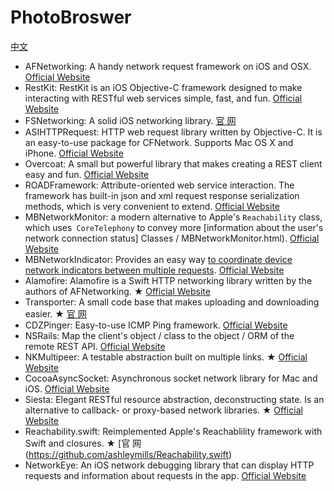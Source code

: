 # PhotoBroswer
[中文](https://github.com/dzp181/Network/blob/master/README.md)

* AFNetworking: A handy network request framework on iOS and OSX. [Official Website](https://github.com/AFNetworking/AFNetworking)
* RestKit: RestKit is an iOS Objective-C framework designed to make interacting with RESTful web services simple, fast, and fun. [Official Website](https://github.com/RestKit/RestKit)
* FSNetworking: A solid iOS networking library. [官 网](https://github.com/foursquare/FSNetworking)
* ASIHTTPRequest: HTTP web request library written by Objective-C. It is an easy-to-use package for CFNetwork. Supports Mac OS X and iPhone. [Official Website](https://github.com/pokeb/asi-http-request)
* Overcoat: A small but powerful library that makes creating a REST client easy and fun. [Official Website](https://github.com/Overcoat/Overcoat)
* ROADFramework: Attribute-oriented web service interaction. The framework has built-in json and xml request response serialization methods, which is very convenient to extend. [Official Website](https://github.com/epam/road-ios-framework)
* MBNetworkMonitor: a modern alternative to Apple's `Reachability` class, which uses` CoreTelephony` to convey more [information about the user's network connection status] Classes / MBNetworkMonitor.html). [Official Website](https://github.com/emaloney/MBToolbox/blob/master/Code/Network/MBNetworkMonitor.h)
* MBNetworkIndicator: Provides an easy way [to coordinate device network indicators between multiple requests](https://rawgit.com/emaloney/MBToolbox/master/Documentation/html/Classes/MBNetworkIndicator.html). [Official Website](https://github.com/emaloney/MBToolbox/blob/master/Code/Network/MBNetworkIndicator.h)
* Alamofire: Alamofire is a Swift HTTP networking library written by the authors of AFNetworking. ★ [Official Website](https://github.com/Alamofire/Alamofire)
* Transporter: A small code base that makes uploading and downloading easier. ★ [官 网](https://github.com/nghialv/Transporter)
* CDZPinger: Easy-to-use ICMP Ping framework. [Official Website](https://github.com/cdzombak/CDZPinger)
* NSRails: Map the client's object / class to the object / ORM of the remote REST API. [Official Website](https://github.com/dingbat/nsrails)
* NKMultipeer: A testable abstraction built on multiple links. ★ [Official Website](https://github.com/nathankot/NKMultipeer)
* CocoaAsyncSocket: Asynchronous socket network library for Mac and iOS. [Official Website](https://github.com/robbiehanson/CocoaAsyncSocket)
* Siesta: Elegant RESTful resource abstraction, deconstructing state. Is an alternative to callback- or proxy-based network libraries. ★ [Official Website](https://bustoutsolutions.github.io/siesta/)
* Reachability.swift: Reimplemented Apple's Reachablility framework with Swift and closures. ★ [官 网(https://github.com/ashleymills/Reachability.swift)
* NetworkEye: An iOS network debugging library that can display HTTP requests and information about requests in the app. [Official Website](https://github.com/coderyi/NetworkEye)
